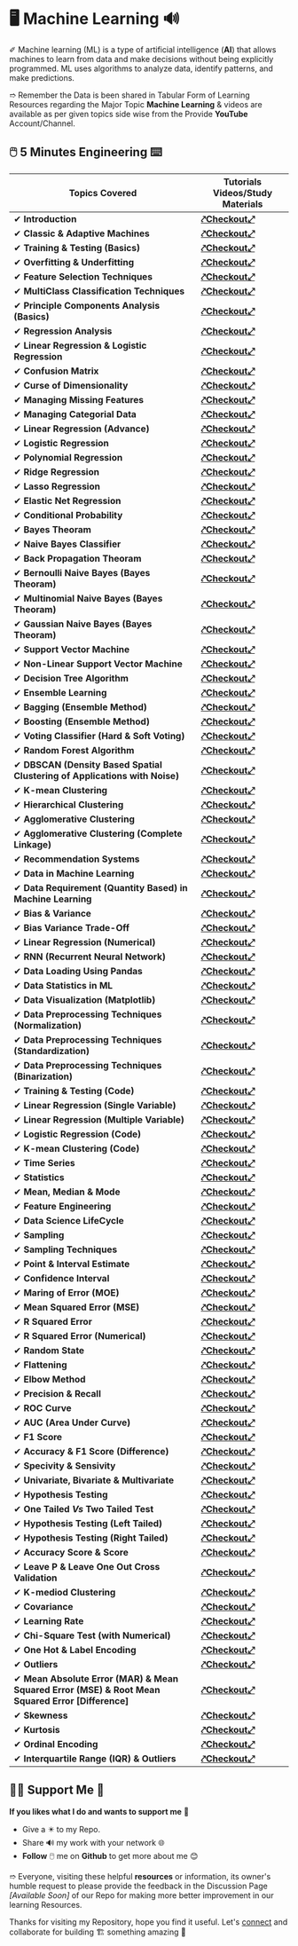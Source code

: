 # 🖥️ Machine Learning 🔊

✐ Machine learning (ML) is a type of artificial intelligence (**AI**) that allows machines to learn from data and make decisions without being explicitly programmed. ML uses algorithms to analyze data, identify patterns, and make predictions.

➱ Remember the Data is been shared in Tabular Form of Learning Resources regarding the Major Topic **Machine Learning** & videos are available as per given topics side wise from the Provide **YouTube** Account/Channel.

## 🖱️ 5 Minutes Engineering ⌨️

| **Topics Covered** | **Tutorials Videos/Study Materials** |
| ------------------ | ------------------------------------ |
| ✔ **Introduction** | **[⤤Checkout⤢](https://youtu.be/Y4qO9unerGs?si=QTyc4-w2lFAl5wgF)** |
| ✔ **Classic & Adaptive Machines** | **[⤤Checkout⤢](https://youtu.be/YHcAQKrh3E4?si=O0RhyYr5GT5CpMQs)** |
| ✔ **Training & Testing (Basics)** | **[⤤Checkout⤢](https://youtu.be/1f61P_TQvbk?si=MEOJtr1BKvZp4PD-)** |
| ✔ **Overfitting & Underfitting** | **[⤤Checkout⤢](https://youtu.be/ICCA3-7a5bw?si=Lumx1b2wGxb0zRHI)** |
| ✔ **Feature Selection Techniques** | **[⤤Checkout⤢](https://youtu.be/vZDDmULsCUU?si=FssP1bxl-hrRNNXw)** |
| ✔ **MultiClass Classification Techniques** | **[⤤Checkout⤢](https://youtu.be/6_YvpI-oDIs?si=a1lVXtNoGx402dpj)** |
| ✔ **Principle Components Analysis (Basics)** | **[⤤Checkout⤢](https://youtu.be/83x5X66uWK0?si=C2_-tE-ciH-SbEqk)** |
| ✔ **Regression Analysis** | **[⤤Checkout⤢](https://youtu.be/nOYW31rrkig?si=CDU6hWr_wTKCXgNZ)** |
| ✔ **Linear Regression & Logistic Regression** | **[⤤Checkout⤢](https://youtu.be/HYE9ruNDESA?si=yvrpkP2Vk6Y-4ekC)** |
| ✔ **Confusion Matrix** | **[⤤Checkout⤢](https://youtu.be/AyP85ocS-8Y?si=o-_F-RqhBQgHs4rG)** |
| ✔ **Curse of Dimensionality** | **[⤤Checkout⤢](https://youtu.be/SMaa3pnQmbg?si=1AVdtP7RqvHubXrB)** |
| ✔ **Managing Missing Features** | **[⤤Checkout⤢](https://youtu.be/9agiwBvCpHA?si=OWzbHxJxk-Zt48u7)** |
| ✔ **Managing Categorial Data** | **[⤤Checkout⤢](https://youtu.be/LWDhSGQHt2o?si=IfJMuUkKYf6XLxvj)** |
| ✔ **Linear Regression (Advance)** | **[⤤Checkout⤢](https://youtu.be/lzGKRSvs5HM?si=kjXqDiSVnSe76Qgu)** |
| ✔ **Logistic Regression** | **[⤤Checkout⤢](https://youtu.be/VImxF-9jk1E?si=Ph3PJEM9CuGehI9N)** |
| ✔ **Polynomial Regression** | **[⤤Checkout⤢](https://youtu.be/Y90NTNG_yJg?si=CBSP4VNcwvgmXy-V)** |
| ✔ **Ridge Regression** | **[⤤Checkout⤢](https://youtu.be/Yj7sIK0VMg0?si=8giH2hLyiNvyFZwP)** |
| ✔ **Lasso Regression** | **[⤤Checkout⤢](https://youtu.be/K8iKkzUDw5I?si=SCX_5Rbh-wtE_ywQ)** |
| ✔ **Elastic Net Regression** | **[⤤Checkout⤢](https://youtu.be/MqWv4DADJn0?si=_lQOph2quqfEFYrq)** |
| ✔ **Conditional Probability** | **[⤤Checkout⤢](https://youtu.be/ADaxql883-M?si=sdXWT4yoiJrADLdR)** |
| ✔ **Bayes Theoram** | **[⤤Checkout⤢](https://youtu.be/Fv_LGQKgWi0?si=UYbzBnki7Fqic9oQ)** |
| ✔ **Naive Bayes Classifier** | **[⤤Checkout⤢](https://youtu.be/mzPHmNm_NrM?si=1Aj-I-hSdrSHkQdh)** |
| ✔ **Back Propagation Theoram** | **[⤤Checkout⤢](https://youtu.be/QZ8ieXZVjuE?si=OKqc4IEr2H88jgE_)** |
| ✔ **Bernoulli Naive Bayes (Bayes Theoram)** |**[⤤Checkout⤢](https://youtu.be/ZxbF0qDe-pw?si=hehpfbZC5LqoCAQa)** |
| ✔ **Multinomial Naive Bayes (Bayes Theoram)** |**[⤤Checkout⤢](https://youtu.be/8vv9julkQEA?si=C4hw14-HSNn-6SvK)** |
| ✔ **Gaussian Naive Bayes (Bayes Theoram)** |**[⤤Checkout⤢](https://youtu.be/ZDzO0AXkP44?si=2GvmJ5nyaNmrnqVd)** |
| ✔ **Support Vector Machine** |**[⤤Checkout⤢](https://youtu.be/xLkk6MUrvrw?si=N5AdnFwuyIlRfJNl)** |
| ✔ **Non-Linear Support Vector Machine** |**[⤤Checkout⤢](https://youtu.be/owsAQ_fiwIw?si=1P__9O2xFxZJSRMN)** |
| ✔ **Decision Tree Algorithm** |**[⤤Checkout⤢](https://youtu.be/RVuy1ezN_qA?si=ediBh3iqTLSPedkb)** |
| ✔ **Ensemble Learning** |**[⤤Checkout⤢](https://youtu.be/LNrBcDfUhq0?si=H8rOUwhAwLDIVX7H)** |
| ✔ **Bagging (Ensemble Method)** |**[⤤Checkout⤢](https://youtu.be/kW4XSvuBtDw?si=CLMHgI9KxlZPcfWG)** |
| ✔ **Boosting (Ensemble Method)** |**[⤤Checkout⤢](https://youtu.be/CV9PE3iTjPI?si=Z9jcLIab3p7SinK9)** |
| ✔ **Voting Classifier (Hard & Soft Voting)** |**[⤤Checkout⤢](https://youtu.be/06aqa-W5YU4?si=GvjdSPMSgxH0VUFx)** |
| ✔ **Random Forest Algorithm** |**[⤤Checkout⤢](https://youtu.be/WkFtIqWmX9o?si=VkwIRRE_rfT56phi)** |
| ✔ **DBSCAN (Density Based Spatial Clustering of Applications with Noise)** |**[⤤Checkout⤢](https://youtu.be/ZkyQ4rNIFvE?si=gEkFmorImhzqa5nZ)** |
| ✔ **K-mean Clustering** |**[⤤Checkout⤢](https://youtu.be/CLKW6uWJtTc?si=7fWGBcWIcW04mRIP)** |
| ✔ **Hierarchical Clustering** |**[⤤Checkout⤢](https://youtu.be/7enWesSofhg?si=FeqTWC1N5iYdK5BJ)** |
| ✔ **Agglomerative Clustering** |**[⤤Checkout⤢](https://youtu.be/EFhcDnw7RGY?si=QvVJB_Y-a5xeoW2r)** |
| ✔ **Agglomerative Clustering (Complete Linkage)** |**[⤤Checkout⤢](https://youtu.be/JeY9P-Vw9hg?si=BmdpJBxUlRkF1h84)** |
| ✔ **Recommendation Systems** |**[⤤Checkout⤢](https://youtu.be/jhFFOmvPne4?si=D9kDky803h2yoac5)** |
| ✔ **Data in Machine Learning** |**[⤤Checkout⤢](https://youtu.be/vgwyzNkuiN8?si=RsUB_4_gOo5VaG--)** |
| ✔ **Data Requirement (Quantity Based) in Machine Learning** |**[⤤Checkout⤢](https://youtu.be/XxYe57_guBM?si=wyRpm2Ts4-2-DEYf)** |
| ✔ **Bias & Variance** |**[⤤Checkout⤢](https://youtu.be/L8h2CHh5KJ4?si=MX1WkauyHMRxruq1)** |
| ✔ **Bias Variance Trade-Off** |**[⤤Checkout⤢](https://youtu.be/viV_53s97Nw?si=6E5PaGKspNefX4Yt)** |
| ✔ **Linear Regression (Numerical)** |**[⤤Checkout⤢](https://youtu.be/YwlBCZVdpmI?si=G4I2D-Ubr7FAvuz7)** |
| ✔ **RNN (Recurrent Neural Network)** |**[⤤Checkout⤢](https://youtu.be/KdeoNqHF3G0?si=bR9ycJdxSP0eF-vF)** |
| ✔ **Data Loading Using Pandas** |**[⤤Checkout⤢](https://youtu.be/wdSnTRt8VgY?si=iXCePTQeEdcXz8R_)** |
| ✔ **Data Statistics in ML** |**[⤤Checkout⤢](https://youtu.be/9OTCG6ntcHw?si=PoqWl86szEHzej78)** |
| ✔ **Data Visualization (Matplotlib)** |**[⤤Checkout⤢](https://youtu.be/Mlk5opWJ27k?si=Pn70w-E4WpbNmqv-)** |
| ✔ **Data Preprocessing Techniques (Normalization)** |**[⤤Checkout⤢](https://youtu.be/V9DW7F4Yjq4?si=6FDJNrUMxGZZbudY)** |
| ✔ **Data Preprocessing Techniques (Standardization)** |**[⤤Checkout⤢](https://youtu.be/-ZYAff8Tl64?si=4MphyXp6igvoadXY)** |
| ✔ **Data Preprocessing Techniques (Binarization)** |**[⤤Checkout⤢](https://youtu.be/m4RbSBJX__E?si=K4qZN_4CY7j5jLdB)** |
| ✔ **Training & Testing (Code)** |**[⤤Checkout⤢](https://youtu.be/bTzocAdTlj4?si=K2rdPjT1HMbB_T40)** |
| ✔ **Linear Regression (Single Variable)** |**[⤤Checkout⤢](https://youtu.be/xoBFaawvYss?si=sqs9-An8z1tOep7w)** |
| ✔ **Linear Regression (Multiple Variable)** |**[⤤Checkout⤢](https://youtu.be/iI86e7ggIVk?si=6bGa2qL4ILHlNGCq)** |
| ✔ **Logistic Regression (Code)** |**[⤤Checkout⤢](https://youtu.be/x74JPEneGA8?si=eoUZL33Xwef8JM30)** |
| ✔ **K-mean Clustering (Code)** |**[⤤Checkout⤢](https://youtu.be/yaYxtm62MU4?si=Lt789Epya7_adW1e)** |
| ✔ **Time Series** |**[⤤Checkout⤢](https://youtu.be/lcS0jiNoj6o?si=D_7aAI2uol2PkfRU)** |
| ✔ **Statistics** |**[⤤Checkout⤢](https://youtu.be/PB0qtNNeNIM?si=GF6-U9zu0bmRFQ_4)** |
| ✔ **Mean, Median & Mode** |**[⤤Checkout⤢](https://youtu.be/sc0OCzvKCwA?si=qFdjKbw6P2fQsuTp)** |
| ✔ **Feature Engineering** |**[⤤Checkout⤢](https://youtu.be/K-A2aZ5XbfI?si=PpgVGK-ZlZp7LIgT)** |
| ✔ **Data Science LifeCycle** |**[⤤Checkout⤢](https://youtu.be/GLN1ntfpPm0?si=f1I2j5SQRCUV8hFI)** |
| ✔ **Sampling** |**[⤤Checkout⤢](https://youtu.be/gsC6kR0hovc?si=-uXtZ78_Cqd5ckoW)** |
| ✔ **Sampling Techniques** |**[⤤Checkout⤢](https://youtu.be/y5M2hD6nzeE?si=jyu9ulZOYNk6fVa8)** |
| ✔ **Point & Interval Estimate** |**[⤤Checkout⤢](https://youtu.be/57-WL12pN94?si=YrOMr3vbjE2qCMwC)** |
| ✔ **Confidence Interval** |**[⤤Checkout⤢](https://youtu.be/0Kmc--WA-Do?si=yujlqGd0VQ1X7BnY)** |
| ✔ **Maring of Error (MOE)** |**[⤤Checkout⤢](https://youtu.be/d_BlZEZ2h08?si=ftuFe7rqI2xM1XJc)** |
| ✔ **Mean Squared Error (MSE)** |**[⤤Checkout⤢](https://youtu.be/kSfB9UDBzSk?si=-VeNEB0aQiv9-O2N)** |
| ✔ **R Squared Error** |**[⤤Checkout⤢](https://youtu.be/MDNuFbvc6Vo?si=I96iYNUFUtk1Fs1I)** |
| ✔ **R Squared Error (Numerical)** |**[⤤Checkout⤢](https://youtu.be/zgy9QlhiCxw?si=CCsEmAIJ7K8X_Vhe)** |
| ✔ **Random State** |**[⤤Checkout⤢](https://youtu.be/Y1E09DPaCrs?si=mZIte9Hj9Rotts9M)** |
| ✔ **Flattening** |**[⤤Checkout⤢](https://youtu.be/vACpiXKjOUI?si=VGjXQz7pTbnNqN4u)** |
| ✔ **Elbow Method** |**[⤤Checkout⤢](https://youtu.be/ivFJZPYl2L0?si=_i3VG7FXgS_2HIzt)** |
| ✔ **Precision & Recall** |**[⤤Checkout⤢](https://youtu.be/n5pD4CglwPk?si=4NwZEo_GQEb2E0Td)** |
| ✔ **ROC Curve** |**[⤤Checkout⤢](https://youtu.be/yvIuKK-HFxo?si=gVJwYHpW1AfF3Uqq)** |
| ✔ **AUC (Area Under Curve)** |**[⤤Checkout⤢](https://youtu.be/7qzZYw0AjHE?si=MYO4g7zvWFmrBnFg)** |
| ✔ **F1 Score** |**[⤤Checkout⤢](https://youtu.be/01GlhWoZ-Oc?si=yYn_59Lp4JHG-Ay6)** |
| ✔ **Accuracy & F1 Score (Difference)** |**[⤤Checkout⤢](https://youtu.be/izTprywtmQg?si=P_FWqNp5Y8iKhrHS)** |
| ✔ **Specivity & Sensivity** |**[⤤Checkout⤢](https://youtu.be/TRIEE7oB3ws?si=6l60Ovwjqa3hOrrK)** |
| ✔ **Univariate, Bivariate & Multivariate** |**[⤤Checkout⤢](https://youtu.be/Ep0HuvMxnAA?si=RXMGz0FL0k2GQiJi)** |
| ✔ **Hypothesis Testing** |**[⤤Checkout⤢](https://youtu.be/tyoTXLdTpC4?si=FlWz_xf7YFkrfwjS)** |
| ✔ **One Tailed *Vs* Two Tailed Test** |**[⤤Checkout⤢](https://youtu.be/XvzXVxggQGs?si=4mfut6iZCIPfEy40)** |
| ✔ **Hypothesis Testing (Left Tailed)** |**[⤤Checkout⤢](https://youtu.be/HGcMRc5PX5I?si=A0G7Nk3k4lQOGykp)** |
| ✔ **Hypothesis Testing (Right Tailed)** |**[⤤Checkout⤢](https://youtu.be/dvZ65nyUAd0?si=ZtErSib3PZWPwaDM)** |
| ✔ **Accuracy Score & Score** |**[⤤Checkout⤢](https://youtu.be/gF2ScNjx-H8?si=CEaB6EhedNsgIEhO)** |
| ✔ **Leave P & Leave One Out Cross Validation** |**[⤤Checkout⤢](https://youtu.be/XTyEpR0oRuQ?si=n4WnILxINlGkV4cU)** |
| ✔ **K-mediod Clustering** |**[⤤Checkout⤢](https://youtu.be/qKHKWnjQlFQ?si=klNjf_LY8k1ZjwUx)** |
| ✔ **Covariance** |**[⤤Checkout⤢](https://youtu.be/fTn_1wczIyw?si=ebYVgNayBmg8PGxe)** |
| ✔ **Learning Rate** |**[⤤Checkout⤢](https://youtu.be/ahSZYsRF_ZA?si=RTCt8l4slLJrV-j_)** |
| ✔ **Chi-Square Test (with Numerical)** |**[⤤Checkout⤢](https://youtu.be/vD9x3of3Gyo?si=sleBmjQfrP7m9nwj)** |
| ✔ **One Hot & Label Encoding** |**[⤤Checkout⤢](https://youtu.be/T4goNwmkUuo?si=miQrPhZcC3XfDoGm)** |
| ✔ **Outliers** |**[⤤Checkout⤢](https://youtu.be/a7PGatJeGE4?si=2IRhcUOTKnMyXdOl)** |
| ✔ **Mean Absolute Error (MAR) & Mean Squared Error (MSE) & Root Mean Squared Error [Difference]** |**[⤤Checkout⤢](https://youtu.be/XifOXgdl7AI?si=GLNty_-mgIe64Z-x)** |
| ✔ **Skewness** |**[⤤Checkout⤢](https://youtu.be/Jo4AJcODLv4?si=JQNUMpOnz19lUXSi)** |
| ✔ **Kurtosis** |**[⤤Checkout⤢](https://youtu.be/RiLIkrM_GSE?si=-I7wdLk658pkBoOh)** |
| ✔ **Ordinal Encoding** |**[⤤Checkout⤢](https://youtu.be/ZNDXShnZCyk?si=RVPUNscV1mmqiNzZ)** |
| ✔ **Interquartile Range (IQR) & Outliers** |**[⤤Checkout⤢](https://youtu.be/mseLP3AxCRg?si=NYFVhFslCGOh1Q8D)** |

## 🤝🏻 Support Me 🗿

**If you likes what I do and wants to support me** 🫣

- Give a ✴️ to my Repo.
- Share 🔊 my work with your network 🌐
- **Follow** 🖱️ me on **Github** to get more about me 😊

➱ Everyone, visiting these helpful **resources** or information, its owner's humble request to please provide the feedback in the Discussion Page *[Available Soon]* of our Repo for making more better improvement in our learning Resources.

Thanks for visiting my Repository, hope you find it useful. Let's [connect](https://github.com/ackwolver335) and collaborate for building 🏗️ something amazing 🗿